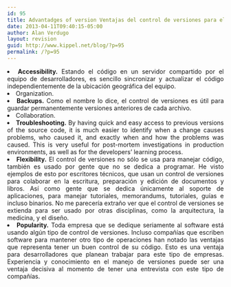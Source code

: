```yaml
---
id: 95
title: Advantadges of version Ventajas del control de versiones para el desarrollo ágil de software
date: 2013-04-11T09:40:15-05:00
author: Alan Verdugo
layout: revision
guid: http://www.kippel.net/blog/?p=95
permalink: /?p=95
---
```

<li style="text-align: justify;">
  <strong>Accessibility.</strong> Estando el código en un servidor compartido por el equipo de desarrolladores, es sencillo sincronizar y actualizar el código independientemente de la ubicación geográfica del equipo.
</li>
<li style="text-align: justify;">
  Organization.
</li>
<li style="text-align: justify;">
  <strong>Backups.</strong> Como el nombre lo dice, el control de versiones es útil para guardar permanentemente versiones anteriores de cada archivo.
</li>
<li style="text-align: justify;">
  Collaboration.
</li>
<li style="text-align: justify;">
  <strong>Troubleshooting.</strong> By having quick and easy access to previous versions of the source code, it is much easier to identify when a change causes problems, who caused it, and exactly when and how the problems was caused. This is very useful for post-mortem investigations in production environments, as well as for the developers&#8217; learning process.
</li>
<li style="text-align: justify;">
  <strong>Flexibility.</strong> El control de versiones no sólo se usa para manejar código, también es usado por gente que no se dedica a programar. He visto ejemplos de esto por escritores técnicos, que usan un control de versiones para colaborar en la escritura, preparación y edición de documentos y libros. Así como gente que se dedica únicamente al soporte de aplicaciones, para manejar tutoriales, memorandums, tutoriales, guías e incluso binarios. No me parecería extraño ver que el control de versiones se extienda para ser usado por otras disciplinas, como la arquitectura, la medicina, y el diseño.
</li>
<li style="text-align: justify;">
  <strong>Popularity.</strong> Toda empresa que se dedique seriamente al software está usando algún tipo de control de versiones. Incluso compañías que escriben software para mantener otro tipo de operaciones han notado las ventajas que representa tener un buen control de su código. Esto es una ventaja para desarrolladores que planean trabajar para este tipo de empresas. Experiencia y conocimiento en el manejo de versiones puede ser una ventaja decisiva al momento de tener una entrevista con este tipo de compañías.
</li>

<p style="text-align: justify;">